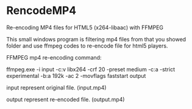 # RencodeMP4
Re-encoding MP4 files for HTML5 (x264-libaac) with FFMPEG

This small windows program is filtering mp4 files from that you showed folder and use ffmpeg codes to re-encode file for html5 players.

FFMPEG mp4 re-encoding command:

ffmpeg.exe -i input -c:v libx264 -crf 20 -preset medium -c:a -strict experimental -b:a 192k -ac 2 -movflags faststart output

input represent original file. (input.mp4)

output represent re-encoded file. (output.mp4)
